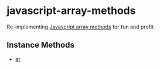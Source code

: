 # javascript-array-methods

Re-implementing [Javascript array methods](https://developer.mozilla.org/en-US/docs/Web/JavaScript/Reference/Global_Objects/Array) for fun and profit

## Instance Methods

- [at](./instance_methods/at.ts)